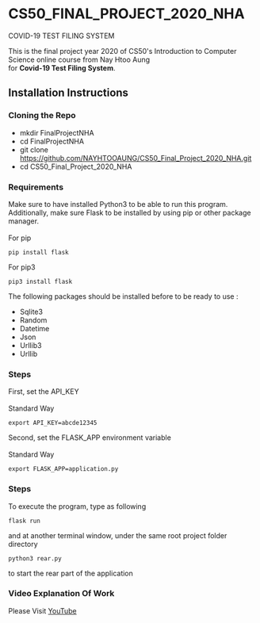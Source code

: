# CS50_FINAL_PROJECT_2020_NHA
COVID-19 TEST FILING SYSTEM

This is the final project year 2020 of CS50's Introduction to Computer Science online course from Nay Htoo Aung<br/>for **Covid-19 Test Filing System**.<br/>
## Installation Instructions<br/>
### Cloning the Repo<br/>
- mkdir FinalProjectNHA<br/>
- cd FinalProjectNHA<br>
- git clone https://github.com/NAYHTOOAUNG/CS50_Final_Project_2020_NHA.git<br/>
- cd CS50_Final_Project_2020_NHA<br/>
### Requirements<br/>
Make sure to have installed Python3 to be able to run this program.<br/>
Additionally, make sure Flask to be installed by using pip or other package manager.<br/>
<br/>
For pip<br/>
```
pip install flask
```
For pip3<br/>
```
pip3 install flask
```
The following packages should be installed before to be ready to use : <br/>
- Sqlite3<br/>
- Random<br/>
- Datetime<br/>
- Json<br/>
- Urllib3<br/>
- Urllib<br/>
### Steps<br/>
First, set the API_KEY<br/>
<br/>
Standard Way<br/>
```
export API_KEY=abcde12345
```
Second, set the FLASK_APP environment variable<br/>
<br/>
Standard Way<br/>
```
export FLASK_APP=application.py
```
### Steps<br/>
To execute the program, type as following<br/>
```
flask run
```
and at another terminal window, under the same root project folder directory<br/>
```
python3 rear.py
```
to start the rear part of the application<br/>
### Video Explanation Of Work<br/>
Please Visit [YouTube](https://youtu.be/n-XrluTKUP8)
